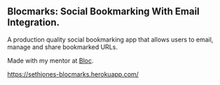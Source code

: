 ## Blocmarks: Social Bookmarking With Email Integration.

A production quality social bookmarking app that allows users to email, manage and share bookmarked URLs.

Made with my mentor at [Bloc](http://bloc.io).

https://sethjones-blocmarks.herokuapp.com/
